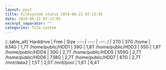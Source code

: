 ```yaml
---
layout: post
title: Filesystem status 2019-06-21 07:13:01
date: 2019-06-21 07:13:01
excerpt_separator: ""
categories: file-system
---
```

{:.table_alt}
Harddrive | Free | Size
:--- | ---: | ---:
/ | 27G | 37G
/home | 634G | 1,7T
/home/public/HDD1 | 39G | 1,8T
/home/public/HDD3 | 55G | 1,8T
/home/public/HDD4 | 30G | 2,7T
/home/public/HDD5 | 559G | 2,7T
/home/public/HDD6 | 738G | 2,7T
/home/public/HDD7 | 87G | 2,7T
/mnt/data2 | 1,5T | 2,0T
/mnt/pool | 1,6T | 6,4T
